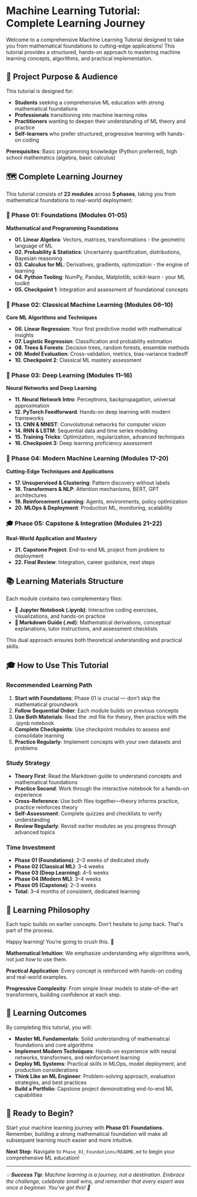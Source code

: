 # Machine Learning Tutorial: Complete Learning Journey

Welcome to a comprehensive Machine Learning Tutorial designed to take you from mathematical foundations to cutting-edge applications! This tutorial provides a structured, hands-on approach to mastering machine learning concepts, algorithms, and practical implementation.

## 🎯 Project Purpose & Audience

This tutorial is designed for:
- **Students** seeking a comprehensive ML education with strong mathematical foundations
- **Professionals** transitioning into machine learning roles
- **Practitioners** wanting to deepen their understanding of ML theory and practice
- **Self-learners** who prefer structured, progressive learning with hands-on coding

**Prerequisites**: Basic programming knowledge (Python preferred), high school mathematics (algebra, basic calculus)

## 🗺️ Complete Learning Journey

This tutorial consists of **22 modules** across **5 phases**, taking you from mathematical foundations to real-world deployment:

### 📐 Phase 01: Foundations (Modules 01-05)
**Mathematical and Programming Foundations**
- **01. Linear Algebra**: Vectors, matrices, transformations - the geometric language of ML
- **02. Probability & Statistics**: Uncertainty quantification, distributions, Bayesian reasoning
- **03. Calculus for ML**: Derivatives, gradients, optimization - the engine of learning
- **04. Python Tooling**: NumPy, Pandas, Matplotlib, scikit-learn - your ML toolkit
- **05. Checkpoint 1**: Integration and assessment of foundational concepts

### 🤖 Phase 02: Classical Machine Learning (Modules 06–10)
**Core ML Algorithms and Techniques**
- **06. Linear Regression**: Your first predictive model with mathematical insights
- **07. Logistic Regression**: Classification and probability estimation
- **08. Trees & Forests**: Decision trees, random forests, ensemble methods
- **09. Model Evaluation**: Cross-validation, metrics, bias-variance tradeoff
- **10. Checkpoint 2**: Classical ML mastery assessment

### 🧠 Phase 03: Deep Learning (Modules 11–16)
**Neural Networks and Deep Learning**
- **11. Neural Network Intro**: Perceptrons, backpropagation, universal approximation
- **12. PyTorch Feedforward**: Hands-on deep learning with modern frameworks
- **13. CNN & MNIST**: Convolutional networks for computer vision
- **14. RNN & LSTM**: Sequential data and time series modeling
- **15. Training Tricks**: Optimization, regularization, advanced techniques
- **16. Checkpoint 3**: Deep learning proficiency assessment

### 🚀 Phase 04: Modern Machine Learning (Modules 17-20)
**Cutting-Edge Techniques and Applications**
- **17. Unsupervised & Clustering**: Pattern discovery without labels
- **18. Transformers & NLP**: Attention mechanisms, BERT, GPT architectures
- **19. Reinforcement Learning**: Agents, environments, policy optimization
- **20. MLOps & Deployment**: Production ML, monitoring, scalability

### 🎓 Phase 05: Capstone & Integration (Modules 21–22)
**Real-World Application and Mastery**
- **21. Capstone Project**: End-to-end ML project from problem to deployment
- **22. Final Review**: Integration, career guidance, next steps

## 📚 Learning Materials Structure

Each module contains two complementary files:
- **📓 Jupyter Notebook (.ipynb)**: Interactive coding exercises, visualizations, and hands-on practice
- **📖 Markdown Guide (.md)**: Mathematical derivations, conceptual explanations, tutor instructions, and assessment checklists

This dual approach ensures both theoretical understanding and practical skills.

## 🎓 How to Use This Tutorial

### Recommended Learning Path
1. **Start with Foundations**: Phase 01 is crucial — don't skip the mathematical groundwork
2. **Follow Sequential Order**: Each module builds on previous concepts
3. **Use Both Materials**: Read the .md file for theory, then practice with the .ipynb notebook
4. **Complete Checkpoints**: Use checkpoint modules to assess and consolidate learning
5. **Practice Regularly**: Implement concepts with your own datasets and problems

### Study Strategy
- **Theory First**: Read the Markdown guide to understand concepts and mathematical foundations
- **Practice Second**: Work through the interactive notebook for a hands-on experience
- **Cross-Reference**: Use both files together—theory informs practice, practice reinforces theory
- **Self-Assessment**: Complete quizzes and checklists to verify understanding
- **Review Regularly**: Revisit earlier modules as you progress through advanced topics

### Time Investment
- **Phase 01 (Foundations)**: 2–3 weeks of dedicated study
- **Phase 02 (Classical ML)**: 3–4 weeks
- **Phase 03 (Deep Learning)**: 4–5 weeks
- **Phase 04 (Modern ML)**: 3–4 weeks
- **Phase 05 (Capstone)**: 2–3 weeks
- **Total**: 3–4 months of consistent, dedicated learning

## 🔄 Learning Philosophy

Each topic builds on earlier concepts. Don’t hesitate to jump back. That's part of the process.

Happy learning! You’re going to crush this. 🚀


**Mathematical Intuition**: We emphasize understanding *why* algorithms work, not just *how* to use them.

**Practical Application**: Every concept is reinforced with hands-on coding and real-world examples.

**Progressive Complexity**: From simple linear models to state-of-the-art transformers, building confidence at each step.

## 🎯 Learning Outcomes

By completing this tutorial, you will:
- **Master ML Fundamentals**: Solid understanding of mathematical foundations and core algorithms
- **Implement Modern Techniques**: Hands-on experience with neural networks, transformers, and reinforcement learning
- **Deploy ML Systems**: Practical skills in MLOps, model deployment, and production considerations
- **Think Like an ML Engineer**: Problem-solving approach, evaluation strategies, and best practices
- **Build a Portfolio**: Capstone project demonstrating end-to-end ML capabilities

## 🚀 Ready to Begin?

Start your machine learning journey with **Phase 01: Foundations**. Remember, building a strong mathematical foundation will make all subsequent learning much easier and more intuitive.

**Next Step**: Navigate to `Phase_01_Foundations/README.md` to begin your comprehensive ML education!

---

*💡 **Success Tip**: Machine learning is a journey, not a destination. Embrace the challenge, celebrate small wins, and remember that every expert was once a beginner. You've got this! 🚀*